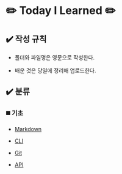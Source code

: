 # :pencil2: Today I Learned :pencil2:

## :heavy_check_mark: 작성 규칙

- 폴더와 파일명은 영문으로 작성한다.

- 배운 것은 당일에 정리해 업로드한다.

## :heavy_check_mark: 분류

### :black_medium_square: 기초

- [Markdown](https://github.com/imewuzin/TIL/blob/master/%EA%B8%B0%EC%B4%88/Markdown.md)

- [CLI](https://github.com/imewuzin/TIL/blob/master/%EA%B8%B0%EC%B4%88/CLI.md)

- [Git](https://github.com/imewuzin/TIL/blob/master/%EA%B8%B0%EC%B4%88/Git.md)

- [API](https://github.com/imewuzin/TIL/blob/master/%EA%B8%B0%EC%B4%88/API.md)
